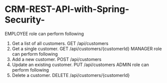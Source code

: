 # CRM-REST-API-with-Spring-Security-

EMPLOYEE role can perform following
1. Get a list of all customers. GET /api/customers
2. Get a single customer. GET /api/customers/{customerId}
MANAGER role can perform following
1. Add a new customer. POST /api/customers
2. Update an existing customer. PUT /api/customers
ADMIN role can perform following
1. Delete a customer. DELETE /api/customers/{customerId}
